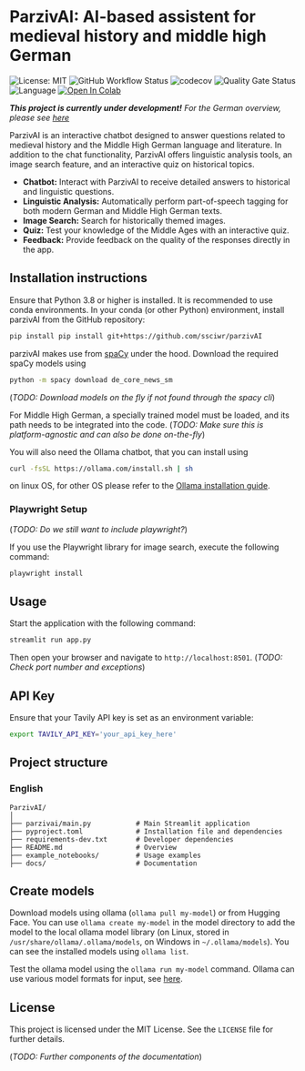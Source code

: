 # ParzivAI: AI-based assistent for medieval history and middle high German
![License: MIT](https://img.shields.io/github/license/ssciwr/parzivAI)
![GitHub Workflow Status](https://img.shields.io/github/actions/workflow/status/ssciwr/parzivAI/ci.yml?branch=main)
![codecov](https://img.shields.io/codecov/c/github/ssciwr/parzivAI)
![Quality Gate Status](https://sonarcloud.io/api/project_badges/measure?project=ssciwr_parzivAI&metric=alert_status)
![Language](https://img.shields.io/github/languages/top/ssciwr/parzivAI)
[![Open In Colab](https://colab.research.google.com/assets/colab-badge.svg)](https://colab.research.google.com/github/ssciwr/parzivAI/blob/main/example_notebooks/demo.ipynb)

**_This project is currently under development!_**
*For the German overview, please see [here](README_German.md)*

ParzivAI is an interactive chatbot designed to answer questions related to medieval history and the Middle High German language and literature. In addition to the chat functionality, ParzivAI offers linguistic analysis tools, an image search feature, and an interactive quiz on historical topics.

- **Chatbot:** Interact with ParzivAI to receive detailed answers to historical and linguistic questions.
- **Linguistic Analysis:** Automatically perform part-of-speech tagging for both modern German and Middle High German texts.
- **Image Search:** Search for historically themed images.
- **Quiz:** Test your knowledge of the Middle Ages with an interactive quiz.
- **Feedback:** Provide feedback on the quality of the responses directly in the app.

## Installation instructions

Ensure that Python 3.8 or higher is installed. It is recommended to use conda environments. In your conda (or other Python) environment, install parzivAI from the GitHub repository:
```bash
pip install pip install git+https://github.com/ssciwr/parzivAI
```
parzivAI makes use from [spaCy](https://spacy.io/) under the hood. Download the required spaCy models using 
```bash
python -m spacy download de_core_news_sm
```
(*TODO: Download models on the fly if not found through the spacy cli*)

For Middle High German, a specially trained model must be loaded, and its path needs to be integrated into the code.
(*TODO: Make sure this is platform-agnostic and can also be done on-the-fly*)

You will also need the Ollama chatbot, that you can install using
```bash
curl -fsSL https://ollama.com/install.sh | sh
```
on linux OS, for other OS please refer to the [Ollama installation guide](https://ollama.com/download).

### Playwright Setup
(*TODO: Do we still want to include playwright?*)

If you use the Playwright library for image search, execute the following command:

```bash
playwright install
```

## Usage 
Start the application with the following command:

```bash
streamlit run app.py
```
Then open your browser and navigate to `http://localhost:8501`.
(*TODO: Check port number and exceptions*)


## API Key 
Ensure that your Tavily API key is set as an environment variable:
```bash
export TAVILY_API_KEY='your_api_key_here'
```

## Project structure
### English
```
ParzivAI/
│
├── parzivai/main.py           # Main Streamlit application
├── pyproject.toml             # Installation file and dependencies
├── requirements-dev.txt       # Developer dependencies
├── README.md                  # Overview
├── example_notebooks/         # Usage examples
├── docs/                      # Documentation
```

## Create models
Download models using ollama (`ollama pull my-model`) or from Hugging Face. You can use `ollama create my-model` in the model directory to add the model to the local ollama model library (on Linux, stored in `/usr/share/ollama/.ollama/models`, on Windows in `~/.ollama/models`). You can see the installed models using `ollama list`.

Test the ollama model using the `ollama run my-model` command. Ollama can use various model formats for input, see [here](https://github.com/ollama/ollama/blob/main/docs/import.md).


## License 
This project is licensed under the MIT License. See the `LICENSE` file for further details.

(*TODO: Further components of the documentation*)

